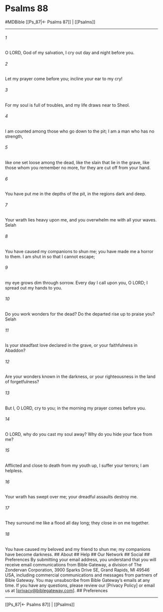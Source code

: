 # Psalms 88
#MDBible
[[Ps_87|← Psalms 87]] | [[Psalms]]

***






###### 1 


O LORD, God of my salvation, I cry out day and night before you. 





###### 2 


Let my prayer come before you; incline your ear to my cry! 





###### 3 


For my soul is full of troubles, and my life draws near to Sheol. 





###### 4 


I am counted among those who go down to the pit; I am a man who has no strength, 





###### 5 


like one set loose among the dead, like the slain that lie in the grave, like those whom you remember no more, for they are cut off from your hand. 





###### 6 


You have put me in the depths of the pit, in the regions dark and deep. 





###### 7 


Your wrath lies heavy upon me, and you overwhelm me with all your waves. Selah 





###### 8 


You have caused my companions to shun me; you have made me a horror to them. I am shut in so that I cannot escape; 





###### 9 


my eye grows dim through sorrow. Every day I call upon you, O LORD; I spread out my hands to you. 





###### 10 


Do you work wonders for the dead? Do the departed rise up to praise you? Selah 





###### 11 


Is your steadfast love declared in the grave, or your faithfulness in Abaddon? 





###### 12 


Are your wonders known in the darkness, or your righteousness in the land of forgetfulness? 





###### 13 


But I, O LORD, cry to you; in the morning my prayer comes before you. 





###### 14 


O LORD, why do you cast my soul away? Why do you hide your face from me? 





###### 15 


Afflicted and close to death from my youth up, I suffer your terrors; I am helpless. 





###### 16 


Your wrath has swept over me; your dreadful assaults destroy me. 





###### 17 


They surround me like a flood all day long; they close in on me together. 





###### 18 


You have caused my beloved and my friend to shun me; my companions have become darkness. ## About ## Help ## Our Network ## Social ## Preferences By submitting your email address, you understand that you will receive email communications from Bible Gateway, a division of The Zondervan Corporation, 3900 Sparks Drive SE, Grand Rapids, MI 49546 USA, including commercial communications and messages from partners of Bible Gateway. You may unsubscribe from Bible Gateway&rsquo;s emails at any time. If you have any questions, please review our [Privacy Policy] or email us at [privacy@biblegateway.com]. ## Preferences

***

[[Ps_87|← Psalms 87]] | [[Psalms]]
